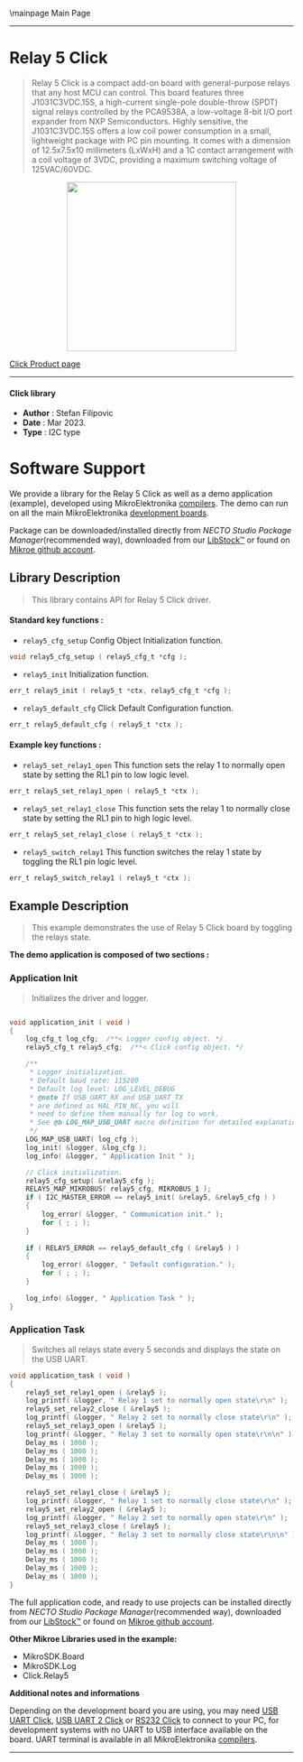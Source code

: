 \mainpage Main Page

---
# Relay 5 Click

> Relay 5 Click is a compact add-on board with general-purpose relays that any host MCU can control. This board features three J1031C3VDC.15S, a high-current single-pole double-throw (SPDT) signal relays controlled by the PCA9538A, a low-voltage 8-bit I/O port expander from NXP Semiconductors. Highly sensitive, the J1031C3VDC.15S offers a low coil power consumption in a small, lightweight package with PC pin mounting. It comes with a dimension of 12.5x7.5x10 millimeters (LxWxH) and a 1C contact arrangement with a coil voltage of 3VDC, providing a maximum switching voltage of 125VAC/60VDC.

<p align="center">
  <img src="https://download.mikroe.com/images/click_for_ide/relay5_click.png" height=300px>
</p>

[Click Product page](https://www.mikroe.com/relay-5-click)

---


#### Click library

- **Author**        : Stefan Filipovic
- **Date**          : Mar 2023.
- **Type**          : I2C type


# Software Support

We provide a library for the Relay 5 Click
as well as a demo application (example), developed using MikroElektronika
[compilers](https://www.mikroe.com/necto-studio).
The demo can run on all the main MikroElektronika [development boards](https://www.mikroe.com/development-boards).

Package can be downloaded/installed directly from *NECTO Studio Package Manager*(recommended way), downloaded from our [LibStock&trade;](https://libstock.mikroe.com) or found on [Mikroe github account](https://github.com/MikroElektronika/mikrosdk_click_v2/tree/master/clicks).

## Library Description

> This library contains API for Relay 5 Click driver.

#### Standard key functions :

- `relay5_cfg_setup` Config Object Initialization function.
```c
void relay5_cfg_setup ( relay5_cfg_t *cfg );
```

- `relay5_init` Initialization function.
```c
err_t relay5_init ( relay5_t *ctx, relay5_cfg_t *cfg );
```

- `relay5_default_cfg` Click Default Configuration function.
```c
err_t relay5_default_cfg ( relay5_t *ctx );
```

#### Example key functions :

- `relay5_set_relay1_open` This function sets the relay 1 to normally open state by setting the RL1 pin to low logic level.
```c
err_t relay5_set_relay1_open ( relay5_t *ctx );
```

- `relay5_set_relay1_close` This function sets the relay 1 to normally close state by setting the RL1 pin to high logic level.
```c
err_t relay5_set_relay1_close ( relay5_t *ctx );
```

- `relay5_switch_relay1` This function switches the relay 1 state by toggling the RL1 pin logic level.
```c
err_t relay5_switch_relay1 ( relay5_t *ctx );
```

## Example Description

> This example demonstrates the use of Relay 5 Click board by toggling the relays state.

**The demo application is composed of two sections :**

### Application Init

> Initializes the driver and logger.

```c

void application_init ( void )
{
    log_cfg_t log_cfg;  /**< Logger config object. */
    relay5_cfg_t relay5_cfg;  /**< Click config object. */

    /** 
     * Logger initialization.
     * Default baud rate: 115200
     * Default log level: LOG_LEVEL_DEBUG
     * @note If USB_UART_RX and USB_UART_TX 
     * are defined as HAL_PIN_NC, you will 
     * need to define them manually for log to work. 
     * See @b LOG_MAP_USB_UART macro definition for detailed explanation.
     */
    LOG_MAP_USB_UART( log_cfg );
    log_init( &logger, &log_cfg );
    log_info( &logger, " Application Init " );

    // Click initialization.
    relay5_cfg_setup( &relay5_cfg );
    RELAY5_MAP_MIKROBUS( relay5_cfg, MIKROBUS_1 );
    if ( I2C_MASTER_ERROR == relay5_init( &relay5, &relay5_cfg ) ) 
    {
        log_error( &logger, " Communication init." );
        for ( ; ; );
    }
    
    if ( RELAY5_ERROR == relay5_default_cfg ( &relay5 ) )
    {
        log_error( &logger, " Default configuration." );
        for ( ; ; );
    }
    
    log_info( &logger, " Application Task " );
}

```

### Application Task

> Switches all relays state every 5 seconds and displays the state on the USB UART.

```c
void application_task ( void )
{
    relay5_set_relay1_open ( &relay5 );
    log_printf( &logger, " Relay 1 set to normally open state\r\n" );
    relay5_set_relay2_close ( &relay5 );
    log_printf( &logger, " Relay 2 set to normally close state\r\n" );
    relay5_set_relay3_open ( &relay5 );
    log_printf( &logger, " Relay 3 set to normally open state\r\n\n" );
    Delay_ms ( 1000 );
    Delay_ms ( 1000 );
    Delay_ms ( 1000 );
    Delay_ms ( 1000 );
    Delay_ms ( 1000 );

    relay5_set_relay1_close ( &relay5 );
    log_printf( &logger, " Relay 1 set to normally close state\r\n" );
    relay5_set_relay2_open ( &relay5 );
    log_printf( &logger, " Relay 2 set to normally open state\r\n" );
    relay5_set_relay3_close ( &relay5 );
    log_printf( &logger, " Relay 3 set to normally close state\r\n\n" );
    Delay_ms ( 1000 );
    Delay_ms ( 1000 );
    Delay_ms ( 1000 );
    Delay_ms ( 1000 );
    Delay_ms ( 1000 );
}
```

The full application code, and ready to use projects can be installed directly from *NECTO Studio Package Manager*(recommended way), downloaded from our [LibStock&trade;](https://libstock.mikroe.com) or found on [Mikroe github account](https://github.com/MikroElektronika/mikrosdk_click_v2/tree/master/clicks).

**Other Mikroe Libraries used in the example:**

- MikroSDK.Board
- MikroSDK.Log
- Click.Relay5

**Additional notes and informations**

Depending on the development board you are using, you may need
[USB UART Click](https://www.mikroe.com/usb-uart-click),
[USB UART 2 Click](https://www.mikroe.com/usb-uart-2-click) or
[RS232 Click](https://www.mikroe.com/rs232-click) to connect to your PC, for
development systems with no UART to USB interface available on the board. UART
terminal is available in all MikroElektronika
[compilers](https://shop.mikroe.com/compilers).

---
